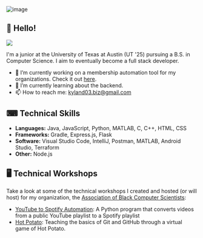 ![image](https://github.com/cloudydaiyz/cloudydaiyz/assets/91110018/10a1fa34-3802-41f8-9dc2-41f7e4fadf8b)

## 👋 Hello! 

![](https://komarev.com/ghpvc/?username=cloudydaiyz)

I'm a junior at the University of Texas at Austin (UT '25) pursuing a B.S. in Computer Science. I aim to eventually become a full stack developer.

- 🔭 I’m currently working on a membership automation tool for my organizations. Check it out [here](https://github.com/cloudydaiyz/membership-auto).
- 🌱 I’m currently learning about the backend.
- 📫 How to reach me: kyland03.biz@gmail.com 

## ⌨ Technical Skills 
- **Languages:** Java, JavaScript, Python, MATLAB, C, C++, HTML, CSS
- **Frameworks:** Gradle, Express.js, Flask
- **Software:** Visual Studio Code, IntelliJ, Postman, MATLAB, Android Studio, Terraform 
- **Other:** Node.js

## 🖥 Technical Workshops  
Take a look at some of the technical workshops I created and hosted (or will host) for my organization, the [Association of Black Computer Scientists](https://github.com/UT-ABCS):
- [YouTube to Spotify Automation](https://github.com/UT-ABCS/youtube-to-spotify-py): A Python program that converts videos from a public YouTube playlist to a Spotify playlist
- [Hot Potato](https://github.com/UT-ABCS/hot-potato-ws): Teaching the basics of Git and GitHub through a virtual game of Hot Potato.
